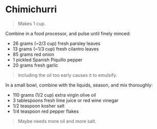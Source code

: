 Chimichurri
===========

> Makes 1 cup.

Combine in a food processor, and pulse until finely minced:

- 26 grams (~2/3 cup) fresh parsley leaves
- 13 grams (~1/3 cup) fresh cilantro leaves
- 85 grams red onion
- 1 pickled Spanish Piquillo pepper
- 20 grams fresh garlic

> Including the oil too early causes it to emulsify.

In a small bowl, combine with the liquids, season, and mix thoroughly:

- 110 grams (1/2 cup) extra virgin olive oil
- 3 tablespoons fresh lime juice or red wine vinegar
- 1/2 teaspoon kosher salt
- 1/4 teaspoon red pepper flakes

> Maybe needs more oil and more salt.
